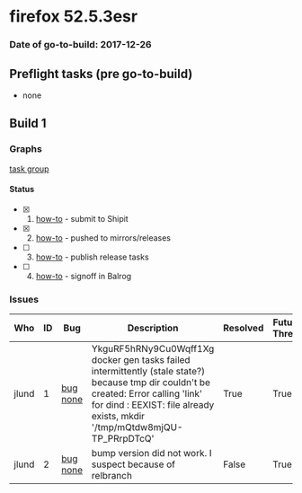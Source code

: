 # firefox 52.5.3esr

### Date of go-to-build: 2017-12-26

## Preflight tasks (pre go-to-build)
- none

## Build 1  

### Graphs
[task group](https://tools.taskcluster.net/push-inspector/#/TqHmA8tDT--yBsQCGippwQ)


#### Status
- [x] 1.  [how-to](https://wiki.mozilla.org/Release:Release_Automation_on_Mercurial:Starting_a_Release#Submit_to_Ship_It)  - submit to Shipit
- [x] 2.  [how-to](https://github.com/mozilla/releasewarrior/blob/master/how-tos/relpro.md#2-push-to-releases-dir-mirrors)  - pushed to mirrors/releases
- [ ] 3.  [how-to](https://github.com/mozilla/releasewarrior/blob/master/how-tos/relpro.md#4-publish-release)  - publish release tasks
- [ ] 4.  [how-to](https://github.com/mozilla/releasewarrior/blob/master/how-tos/relpro.md#3-signoffs)  - signoff in Balrog

### Issues
| Who                 | ID               | Bug                                                                 | Description                | Resolved                | Future Threat                |
| ------------------- | ---------------- | ------------------------------------------------------------------- | -------------------------- | ----------------------- | ---------------------------- |
| jlund  | 1 | [bug none](https://bugzil.la/none)        | YkguRF5hRNy9Cu0Wqff1Xg docker gen tasks failed intermittently (stale state?) because tmp dir couldn't be created: Error calling 'link' for dind : EEXIST: file already exists, mkdir '/tmp/mQtdw8mjQU-TP_PRrpDTcQ' | True | True |
| jlund  | 2 | [bug none](https://bugzil.la/none)        | bump version did not work. I suspect because of relbranch | False | True |

